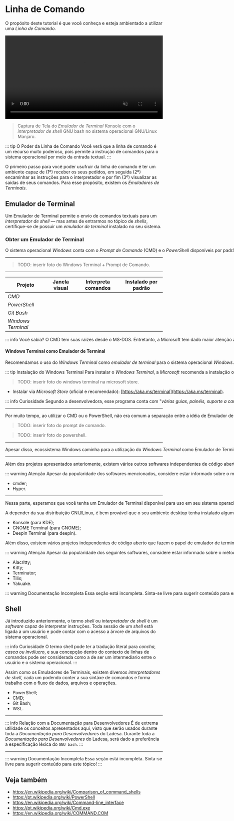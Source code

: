 # Linha de Comando

O propósito deste tutorial é que você conheça e esteja ambientado a utilizar uma _Linha de Comando_.

<video controls loop muted autoplay style="width: 100%; aspect-ratio: 53/28;">
  <source src="/assets/dev-tutorials-command-line/terminal-emulator-konsole-with-bash.mp4" type="video/mp4" />
</video>

> Captura de Tela do _Emulador de Terminal_ Konsole com o _interpretador de shell_ GNU bash no sistema operacional GNU/Linux Manjaro.

::: tip O Poder da Linha de Comando
Você verá que a linha de comando é um recurso muito poderoso, pois permite a instrução de comandos para o sistema
operacional por meio da entrada textual.
:::

O primeiro passo para você poder usufruir da linha de comando é ter um ambiente capaz de (1º) receber os seus pedidos, em seguida (2º) encaminhar as instruções para o interpretador e por fim (3º) visualizar as saídas de seus comandos. Para esse propósito, existem os _Emuladores de Terminais_.

## Emulador de Terminal

Um Emulador de Terminal permite o envio de comandos textuais para um _interpretador de shell_ — mas antes de entrarmos no tópico de _shells_, certifique-se de possuir um _emulador de terminal_ instalado no seu sistema.

### Obter um Emulador de Terminal

<PluginTabs style="text-wrap: nowrap;" sharedStateKey="operatingSystem">
<PluginTabsTab label="Windows" icon="seti:windows">

O sistema operacional _Windows_ conta com o _Prompt de Comando_ (CMD) e o _PowerShell_ disponíveis por padrão nas versões mais recentes dessa plataforma. Há também o software _Windows Terminal_, criado pela Microsoft, que desempenha o papel de _emulador de terminal_.

---

> TODO: inserir foto do Windows Terminal + Prompt de Comando.

---

| Projeto            | Janela visual                                | Interpreta comandos                          | Instalado por padrão                         |
| ------------------ | -------------------------------------------- | -------------------------------------------- | -------------------------------------------- |
| _CMD_              | <Badge text="Sim" variant="success"></Badge> | <Badge text="Sim" variant="success"></Badge> | <Badge text="Sim" variant="success"></Badge> |
| _PowerShell_       | <Badge text="Sim" variant="success"></Badge> | <Badge text="Sim" variant="success"></Badge> | <Badge text="Sim" variant="success"></Badge> |
| _Git Bash_         | <Badge text="Sim" variant="success"></Badge> | <Badge text="Sim" variant="success"></Badge> | <Badge text="Não" variant="note"></Badge>    |
| _Windows Terminal_ | <Badge text="Sim" variant="success"></Badge> | <Badge text="Não" variant="note"></Badge>    | <Badge text="Não" variant="note"></Badge>    |

::: info Você sabia?
O CMD tem suas raizes desde o MS-DOS. Entretanto, a Microsoft tem dado maior atenção a utilização do Windows Terminal (janela) + PowerShell (interpretador).
:::

#### Windows Terminal como Emulador de Terminal <Badge text="Recomendado" variant="note"></Badge>

Recomendamos o uso do _Windows Terminal_ como _emulador de terminal_ para o sistema operacional _Windows_. A seguir, você receberá as instruções para a instalação em seu sistema.

::: tip Instalação do Windows Terminal
Para instalar o _Windows Terminal_, a _Microsoft_ recomenda a instalação oficial por meio da _Microsoft Store_, que pode ser acessada [neste link](https://aka.ms/terminal).
:::

> TODO: inserir foto do windows terminal na microsoft store.

- Instalar via _Microsoft Store_ (oficial e recomendado): [https://aka.ms/terminal](https://aka.ms/terminal).

::: info Curiosidade
Segundo a desenvolvedora, esse programa conta com "_várias guias, painéis, suporte a caracteres Unicode e UTF-8, um mecanismo de renderização de texto acelerado por GPU e temas, estilos e configurações personalizados_".
:::

---

Por muito tempo, ao utilizar o CMD ou o PowerShell, não era comum a separação entre a idéia de Emulador de Terminal e a de Intepretador de Comandos.

> TODO: inserir foto do prompt de comando.

> TODO: inserir foto do powershell.

---

Apesar disso, ecossistema Windows caminha para a utilização do _Windows Terminal_ como Emulador de Terminal e o uso do _Power Shell_ como um interpretador de comandos.

---

Além dos projetos apresentados anteriomente, existem vários outros softwares independentes de código aberto que fazem o papel de emulador de terminal. A seguir, estão listados alguns deles.

::: warning Atenção
Apesar da popularidade dos softwares mencionados, considere estar informado sobre o método de instalação, estado de manutenção e _problemas (ou issues)_ relatadas sobre o software escolhido antes de instalar.
:::

- cmder;
- Hyper.

---

Nessa parte, esperamos que você tenha um Emulador de Terminal disponível para uso em seu sistema operacional. Agora, você está pronto para continuar a leitura sobre shells!

</PluginTabsTab>
<PluginTabsTab label="GNU/Linux" icon="linux">
A depender da sua distribuição GNU/Linux, é bem provável que o seu ambiente desktop tenha instalado algum emulador de terminal por padrão. Por favor, verifique que o seu sistema operacional possua algum disponível para o uso. A seguir, estão listados os emulares de terminal padrões dos ambientes desktop populares no ecossistêma GNU/Linux:

- Konsole (para KDE);
- GNOME Terminal (para GNOME);
- Deepin Terminal (para deepin).

Além disso, existem vários projetos independentes de código aberto que fazem o papel de emulador de terminal. A seguir, estão listados alguns deles.

::: warning Atenção
Apesar da popularidade dos seguintes softwares, considere estar informado sobre o método de instalação, estado de manutenção e _problemas (ou issues)_ relatadas sobre o software escolhido antes de instalar.
:::

- Alacritty;
- Kitty;
- Terminator;
- Tilix;
- Yakuake.

</PluginTabsTab>
<PluginTabsTab label="macOS" icon="apple">

::: warning Documentação Incompleta
Essa seção está incompleta. Sinta-se livre para sugerir conteúdo para este tópico!
:::

</PluginTabsTab>
</PluginTabs>

## Shell

Já introduzido anteriormente, o termo _shell_ ou _interpretador de shell_ é um _software_ capaz de interpretar instruções. Toda sessão de um _shell_ está ligada a um usuário e pode contar com o acesso a árvore de arquivos do sistema operacional.

::: info Curiosidade
O termo shell pode ter a tradução literal para _concha, casca ou invólucro_, e sua concepção dentro do contexto de
linhas de comandos pode ser considerada como a de ser um intermediario entre o usuário e o sistema operacional.
:::

Assim como os Emuladores de Terminais, existem diversos _interpretadores de shell_, cada um podendo conter a sua sintáxe de comandos e forma trabalho com o fluxo de dados, arquivos e operações.

<PluginTabs sharedStateKey="operatingSystem">
<PluginTabsTab label="Windows" icon="seti:windows">

- PowerShell;
- CMD;
- Git Bash;
- WSL.

</PluginTabsTab>
<PluginTabsTab label="GNU/Linux" icon="linux"></PluginTabsTab>
<PluginTabsTab label="macOS" icon="apple"></PluginTabsTab>
</PluginTabs>

---

::: info Relação com a Documentação para Desenvolvedores
É de extrema utilidade os conceitos apresentados aqui, visto que serão usados durante toda a _Documentação para
Desenvolvedores_ do Ladesa. Durante toda a _Documentação para Desenvolvedores_ do Ladesa, será dado a preferência a
especificação léxica do `GNU bash`.
:::

---

::: warning Documentação Incompleta
Essa seção está incompleta. Sinta-se livre para sugerir conteúdo para este tópico!
:::

## Veja também

- <https://en.wikipedia.org/wiki/Comparison_of_command_shells>
- <https://pt.wikipedia.org/wiki/PowerShell>
- <https://en.wikipedia.org/wiki/Command-line_interface>
- <https://pt.wikipedia.org/wiki/Cmd.exe>
- <https://en.wikipedia.org/wiki/COMMAND.COM>
